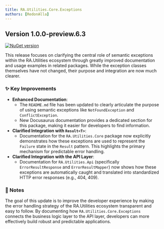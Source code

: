 ```yaml
---
title: RA.Utilities.Core.Exceptions
authors: [RedonAlla]
---
```


## Version 1.0.0-preview.6.3
[![NuGet version](https://img.shields.io/nuget/v/RA.Utilities.Core.Exceptions?logo=nuget&label=NuGet)](https://www.nuget.org/packages/RA.Utilities.Core.Exceptions/)

This release focuses on clarifying the central role of semantic exceptions within the RA.Utilities ecosystem through greatly improved documentation and usage examples in related packages. While the exception classes themselves have not changed, their purpose and integration are now much clearer.

<!-- truncate -->

### ✨ Key Improvements

*   **Enhanced Documentation**:
    *   The `README.md` file has been updated to clearly articulate the purpose of using semantic exceptions like `NotFoundException` and `ConflictException`.
    *   New Docusaurus documentation provides a dedicated section for this package, making it easier for developers to find information.
*   **Clarified Integration with `Result<T>`**:
    *   Documentation for the `RA.Utilities.Core` package now explicitly demonstrates how these exceptions are used to represent the `Failure` state in the `Result` pattern. This highlights the primary mechanism for predictable error handling.
*   **Clarified Integration with the API Layer**:
    *   Documentation for `RA.Utilities.Api` (specifically `ErrorResultResponse` and `ErrorResultMapper`) now shows how these exceptions are automatically caught and translated into standardized HTTP error responses (e.g., 404, 409).

### 📝 Notes

The goal of this update is to improve the developer experience by making the error handling strategy of the RA.Utilities ecosystem transparent and easy to follow. By documenting how `RA.Utilities.Core.Exceptions` connects the business logic layer to the API layer, developers can more effectively build robust and predictable applications.